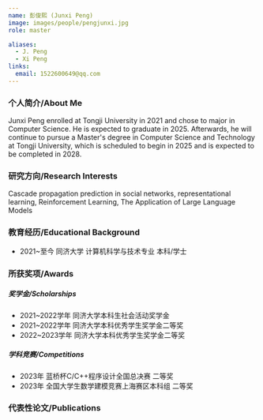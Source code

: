 ```yaml
---
name: 彭俊熙 (Junxi Peng)
image: images/people/pengjunxi.jpg
role: master

aliases:
  - J. Peng
  - Xi Peng
links:
  email: 1522600649@qq.com
---
```


### 个人简介/About Me
Junxi Peng enrolled at Tongji University in 2021 and chose to major in Computer Science. He is expected to graduate in 2025. Afterwards, he will continue to pursue a Master's degree in Computer Science and Technology at Tongji University, which is scheduled to begin in 2025 and is expected to be completed in 2028.

### 研究方向/Research Interests
Cascade propagation prediction in social networks, representational learning, Reinforcement Learning, The Application of Large Language Models

### 教育经历/Educational Background
- 2021~至今 同济大学 计算机科学与技术专业 本科/学士

### 所获奖项/Awards

##### 奖学金/Scholarships
- 2021~2022学年 同济大学本科生社会活动奖学金
- 2021~2022学年 同济大学本科优秀学生奖学金二等奖
- 2022~2023学年 同济大学本科优秀学生奖学金二等奖
  
##### 学科竞赛/Competitions
- 2023年 蓝桥杯C/C++程序设计全国总决赛 二等奖
- 2023年 全国大学生数学建模竞赛上海赛区本科组 二等奖

### 代表性论文/Publications
